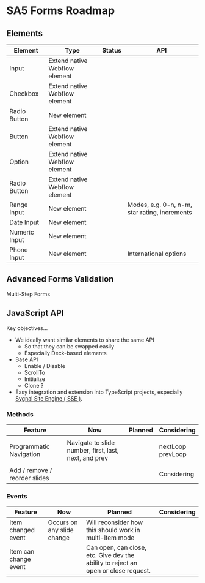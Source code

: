 # SA5 Forms Roadmap

## Elements

| Element       | Type                          | Status | API                                           |
| ------------- | ----------------------------- | ------ | --------------------------------------------- |
| Input         | Extend native Webflow element |        |                                               |
| Checkbox      | Extend native Webflow element |        |                                               |
| Radio Button  | New element                   |        |                                               |
| Button        | Extend native Webflow element |        |                                               |
| Option        | Extend native Webflow element |        |                                               |
| Radio Button  | Extend native Webflow element |        |                                               |
| Range Input   | New element                   |        | Modes, e.g. 0-n, n-m, star rating, increments |
| Date Input    | New element                   |        |                                               |
| Numeric Input | New element                   |        |                                               |
| Phone Input   | New element                   |        | International options                         |

## Advanced Forms Validation

Multi-Step Forms

## JavaScript API&#x20;

Key objectives...

* We ideally want similar elements to share the same API
  * So that they can be swapped easily&#x20;
  * Especially Deck-based elements
* Base API
  * Enable / Disable
  * ScrollTo
  * Initialize
  * Clone ?&#x20;
* Easy integration and extension into TypeScript projects, especially [Sygnal Site Engine ( SSE )](https://engine.sygnal.com).

### Methods&#x20;

| Feature                       | Now                                                   | Planned | Considering                  |
| ----------------------------- | ----------------------------------------------------- | ------- | ---------------------------- |
| Programmatic Navigation       | Navigate to slide number, first, last, next, and prev |         | <p>nextLoop <br>prevLoop</p> |
| Add / remove / reorder slides |                                                       |         | Considering                  |

### Events

| Feature               | Now                        | Planned                                                                              | Considering |
| --------------------- | -------------------------- | ------------------------------------------------------------------------------------ | ----------- |
| Item changed event    | Occurs on any slide change | Will reconsider how this should work in multi-item mode                              |             |
| Item can change event |                            | Can open, can close, etc.  Give dev the ability to reject an open or close request.  |             |







